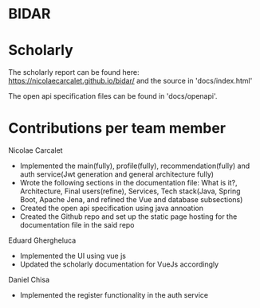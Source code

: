 # BIDAR

# Scholarly
The scholarly report can be found here: https://nicolaecarcalet.github.io/bidar/ and the source in 'docs/index.html'

The open api specification files can be found in 'docs/openapi'.

# Contributions per team member
Nicolae Carcalet  
* Implemented the main(fully), profile(fully), recommendation(fully) and auth service(Jwt generation and general architecture fully)
* Wrote the following sections in the documentation file: What is it?, Architecture, Final users(refine), Services, Tech stack(Java, Spring Boot, Apache Jena, and  refined the Vue and database subsections)
* Created the open api specification using java annoation
* Created the Github repo and set up the static page hosting for the documentation file in the said repo

Eduard Ghergheluca
* Implemented the UI using vue js
* Updated the scholarly documentation for VueJs accordingly

Daniel Chisa
* Implemented the register functionality in the auth service
